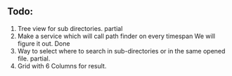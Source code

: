 ## Todo: 
1. Tree view for sub directories. partial
2. Make a service which will call path finder on every timespan We will figure it out. Done
3. Way to select where to search in sub-directories or in the same opened file. partial.
4. Grid with 6 Columns for result.




